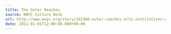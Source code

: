 ```yaml
---
title: The Outer Reaches
source: WNYC Culture Desk
url: http://www.wnyc.org/story/162386-outer-reaches-arts-institutions-worth-trip/
date: 2011-01-01T12:00:00.000+00:00
---
```


